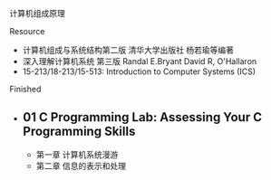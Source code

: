 计算机组成原理

Resource

- 计算机组成与系统结构第二版 清华大学出版社 杨若瑜等编著
- 深入理解计算机系统 第三版 Randal E.Bryant David R, O'Hallaron
- 15-213/18-213/15-513: Introduction to Computer Systems (ICS) 
  

Finished

- 01 C Programming Lab: Assessing Your C Programming Skills
  ---
  - 第一章 计算机系统漫游
  - 第二章 信息的表示和处理
